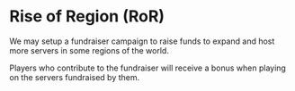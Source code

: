 # Rise of Region \(RoR\)

We may setup a fundraiser campaign to raise funds to expand and host more servers in some regions of the world.

Players who contribute to the fundraiser will receive a bonus when playing on the servers fundraised by them.

